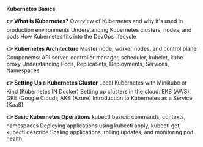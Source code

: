 **Kubernetes Basics**

**👉 What is Kubernetes?**
Overview of Kubernetes and why it's used in production environments
Understanding Kubernetes clusters, nodes, and pods
How Kubernetes fits into the DevOps lifecycle

**👉 Kubernetes Architecture**
Master node, worker nodes, and control plane
Components: API server, controller manager, scheduler, kubelet, kube-proxy
Understanding Pods, ReplicaSets, Deployments, Services, Namespaces

**👉 Setting Up a Kubernetes Cluster**
Local Kubernetes with Minikube or Kind (Kubernetes IN Docker)
Setting up clusters in the cloud: EKS (AWS), GKE (Google Cloud), AKS (Azure)
Introduction to Kubernetes as a Service (KaaS)

**👉 Basic Kubernetes Operations**
kubectl basics: commands, contexts, namespaces
Deploying applications using kubectl apply, kubectl get, kubectl describe
Scaling applications, rolling updates, and monitoring pod health


